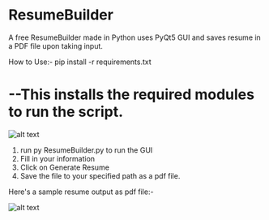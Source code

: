 # ResumeBuilder
A free ResumeBuilder made in Python uses PyQt5 GUI and saves resume in a PDF file upon taking input.

How to Use:-
pip install -r requirements.txt 

<h1> --This installs the required modules to run the script. </h1>

![alt text](hhttps://github.com/afadeofred/ResumeBuilder/blob/main/Screenshot%202024-04-14%20085826.png)

1. run py ResumeBuilder.py to run the GUI
2. Fill in your information
3. Click on Generate Resume
4. Save the file to your specified path as a pdf file.

 Here's a sample resume output as pdf file:-

 ![alt text](https://github.com/afadeofred/ResumeBuilder/blob/main/Screenshot%202024-04-12%20145205.png)


